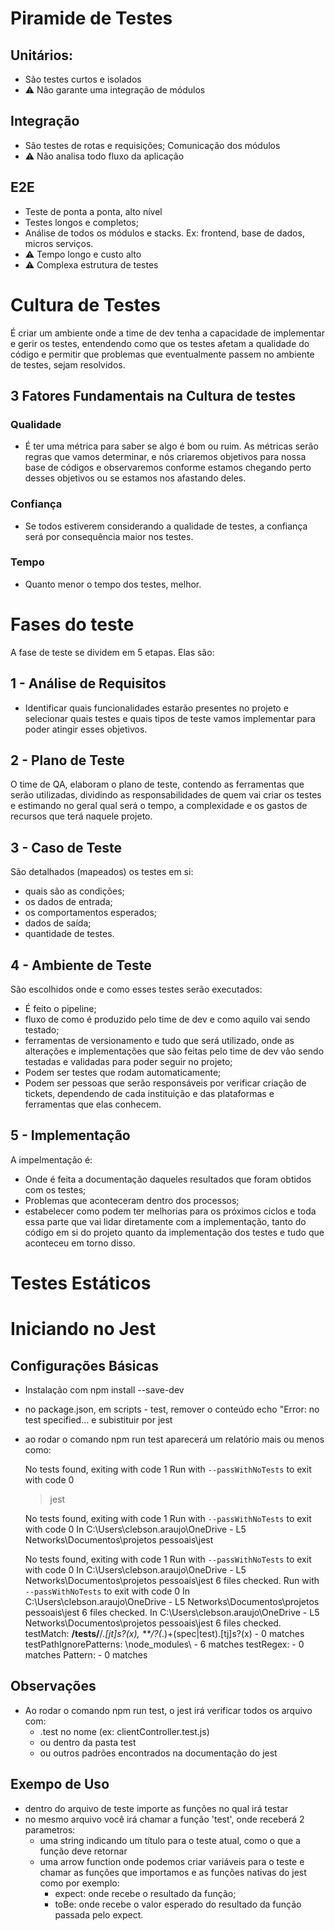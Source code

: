 # Piramide de Testes
## Unitários:
- São testes curtos e isolados
- ⚠️ Não garante uma integração de módulos
## Integração
- São testes de rotas e requisições; Comunicação dos módulos
- ⚠️ Não analisa todo fluxo da aplicação
## E2E
- Teste de ponta a ponta, alto nível
- Testes longos e completos;
- Análise de todos os módulos e stacks. Ex: frontend, base de dados, micros serviços.
- ⚠️ Tempo longo e custo alto
- ⚠️ Complexa estrutura de testes

# Cultura de Testes
É criar um ambiente onde a time de dev tenha a capacidade de implementar e gerir os testes, entendendo como que os testes
afetam a qualidade do código e permitir que problemas que eventualmente passem no ambiente de testes, sejam resolvidos.

## 3 Fatores Fundamentais na Cultura de testes
### Qualidade
- É ter uma métrica para saber se algo é bom ou ruim. As métricas serão regras que vamos determinar, e nós criaremos objetivos para nossa base de códigos e observaremos conforme estamos chegando perto desses objetivos ou se estamos nos afastando deles.
### Confiança
- Se todos estiverem considerando a qualidade de testes, a confiança será por consequência maior nos testes.
### Tempo
- Quanto menor o tempo dos testes, melhor.

# Fases do teste
A fase de teste se dividem em 5 etapas. Elas são:
## 1 - Análise de Requisitos
- Identificar quais funcionalidades estarão presentes no projeto e selecionar quais testes e quais tipos de teste vamos implementar para poder atingir esses objetivos.
## 2 - Plano de Teste
O time de QA, elaboram o plano de teste, contendo as ferramentas que serão utilizadas, dividindo as responsabilidades de quem vai criar os testes e estimando no geral qual será o tempo, a complexidade e os gastos de recursos que terá naquele projeto.
## 3 - Caso de Teste
São detalhados (mapeados) os testes em si:
- quais são as condições;
- os dados de entrada;
- os comportamentos esperados;
- dados de saída;
- quantidade de testes.
## 4 - Ambiente de Teste
São escolhidos onde e como esses testes serão executados:
- É feito o pipeline;
- fluxo de como é produzido pelo time de dev e como aquilo vai sendo testado;
- ferramentas de versionamento e tudo que será utilizado, onde as alterações e implementações que são feitas pelo time de dev vão sendo testadas e validadas para poder seguir no projeto;
- Podem ser testes que rodam automaticamente;
- Podem ser pessoas que serão responsáveis por verificar criação de tickets, dependendo de cada instituição e das plataformas e ferramentas que elas conhecem.
## 5 - Implementação
A impelmentação é:
- Onde é feita a documentação daqueles resultados que foram obtidos com os testes;
- Problemas que aconteceram dentro dos processos;
- estabelecer como podem ter melhorias para os próximos ciclos e toda essa parte que vai lidar diretamente com a implementação, tanto do código em si do projeto quanto da implementação dos testes e tudo que aconteceu em torno disso.

# Testes Estáticos

# Iniciando no Jest
## Configurações Básicas
- Instalação com npm install --save-dev
- no package.json, em scripts - test, remover o conteúdo echo \"Error: no test specified... e subistituir por jest

- ao rodar o comando npm run test aparecerá um relatório mais ou menos como:

    No tests found, exiting with code 1
    Run with `--passWithNoTests` to exit with code 0
    > jest

    No tests found, exiting with code 1
    Run with `--passWithNoTests` to exit with code 0
    In C:\Users\clebson.araujo\OneDrive - L5 Networks\Documentos\projetos pessoais\jest

    No tests found, exiting with code 1
    Run with `--passWithNoTests` to exit with code 0
    In C:\Users\clebson.araujo\OneDrive - L5 Networks\Documentos\projetos pessoais\jest
    6 files checked.
    Run with `--passWithNoTests` to exit with code 0
    In C:\Users\clebson.araujo\OneDrive - L5 Networks\Documentos\projetos pessoais\jest
    6 files checked.
    In C:\Users\clebson.araujo\OneDrive - L5 Networks\Documentos\projetos pessoais\jest
    6 files checked.
    testMatch: **/__tests__/**/*.[jt]s?(x), **/?(*.)+(spec|test).[tj]s?(x) - 0 matches
    testPathIgnorePatterns: \\node_modules\\ - 6 matches
    testRegex:  - 0 matches
    Pattern:  - 0 matches

## Observações
- Ao rodar o comando npm run test, o jest irá verificar todos os arquivo com:
    - .test no nome (ex: clientController.test.js)
    - ou dentro da pasta test
    - ou outros padrões encontrados na documentação do jest

## Exempo de Uso
- dentro do arquivo de teste importe as funções no qual irá testar
- no mesmo arquivo você irá chamar a função 'test', onde receberá 2 parametros:
    - uma string indicando um título para o teste atual, como o que a função deve retornar
    - uma arrow function onde podemos criar variáveis para o teste e chamar as funções que importamos e as funções nativas do jest como por exemplo:
        - expect: onde recebe o resultado da função;
        - toBe: onde recebe o valor esperado do resultado da função passada pelo expect.


